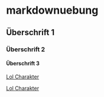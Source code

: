 # markdownuebung

## Überschrift 1
### Überschrift 2
#### Überschrift 3

[Lol Charakter](https://euw.leagueoflegends.com/de/game-info/champions/)

[Lol Charakter](https://www.mobafire.com/images/champion/square/master-yi.png)
